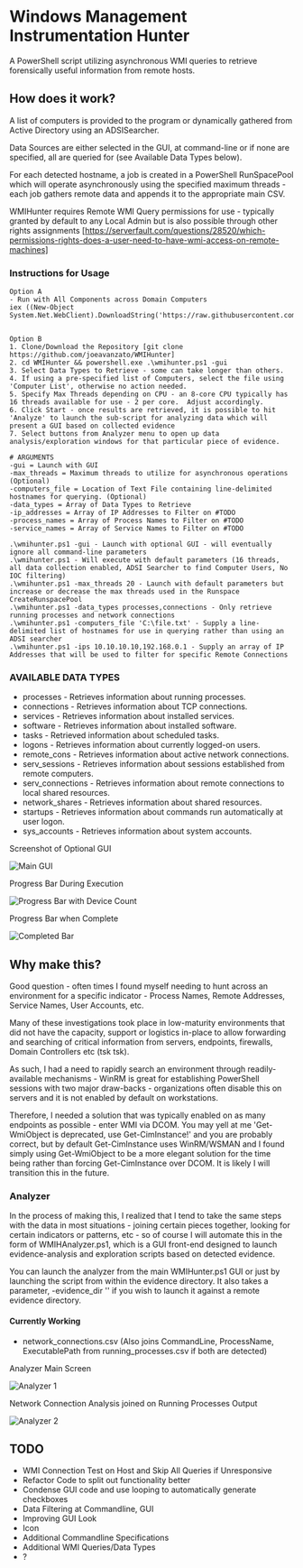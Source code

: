 # Windows Management Instrumentation Hunter

A PowerShell script utilizing asynchronous WMI queries to retrieve forensically useful information from remote hosts.

## How does it work?

A list of computers is provided to the program or dynamically gathered from Active Directory using an ADSISearcher.

Data Sources are either selected in the GUI, at command-line or if none are specified, all are queried for (see Available Data Types below).

For each detected hostname, a job is created in a PowerShell RunSpacePool which will operate asynchronously using the specified maximum threads - each job gathers remote data and appends it to the appropriate main CSV.

WMIHunter requires Remote WMI Query permissions for use - typically granted by default to any Local Admin but is also possible through other rights assignments [https://serverfault.com/questions/28520/which-permissions-rights-does-a-user-need-to-have-wmi-access-on-remote-machines]

### Instructions for Usage

```
Option A
- Run with All Components across Domain Computers
iex ((New-Object System.Net.WebClient).DownloadString('https://raw.githubusercontent.com/joeavanzato/WMIHunter/main/WMIHunter.ps1'))


Option B 
1. Clone/Download the Repository [git clone https://github.com/joeavanzato/WMIHunter]
2. cd WMIHunter && powershell.exe .\wmihunter.ps1 -gui
3. Select Data Types to Retrieve - some can take longer than others.
4. If using a pre-specified list of Computers, select the file using 'Computer List', otherwise no action needed.
5. Specify Max Threads depending on CPU - an 8-core CPU typically has 16 threads available for use - 2 per core.  Adjust accordingly.
6. Click Start - once results are retrieved, it is possible to hit 'Analyze' to launch the sub-script for analyzing data which will present a GUI based on collected evidence
7. Select buttons from Analyzer menu to open up data analysis/exploration windows for that particular piece of evidence.

# ARGUMENTS
-gui = Launch with GUI
-max_threads = Maximum threads to utilize for asynchronous operations (Optional)
-computers_file = Location of Text File containing line-delimited hostnames for querying. (Optional)
-data_types = Array of Data Types to Retrieve
-ip_addresses = Array of IP Addresses to Filter on #TODO
-process_names = Array of Process Names to Filter on #TODO
-service_names = Array of Service Names to Filter on #TODO

.\wmihunter.ps1 -gui - Launch with optional GUI - will eventually ignore all command-line parameters
.\wmihunter.ps1 - Will execute with default parameters (16 threads, all data collection enabled, ADSI Searcher to find Computer Users, No IOC filtering)
.\wmihunter.ps1 -max_threads 20 - Launch with default parameters but increase or decrease the max threads used in the Runspace CreateRunspacePool
.\wmihunter.ps1 -data_types processes,connections - Only retrieve running processes and network connections
.\wmihunter.ps1 -computers_file 'C:\file.txt' - Supply a line-delimited list of hostnames for use in querying rather than using an ADSI searcher
.\wmihunter.ps1 -ips 10.10.10.10,192.168.0.1 - Supply an array of IP Addresses that will be used to filter for specific Remote Connections
```
### AVAILABLE DATA TYPES
* processes - Retrieves information about running processes.
* connections - Retrieves information about TCP connections.
* services - Retrieves information about installed services.
* software - Retrieves information about installed software.
* tasks - Retrieved information about scheduled tasks.
* logons - Retrieves information about currently logged-on users.
* remote_cons - Retrieves information about active network connections.
* serv_sessions - Retrieves information about sessions established from remote computers.
* serv_connections - Retrieves information about remote connections to local shared resources.
* network_shares - Retrieves information about shared resources.
* startups - Retrieves information about commands run automatically at user logon.
* sys_accounts - Retrieves information about system accounts.

Screenshot of Optional GUI

![Main GUI](screens/main.png)

Progress Bar During Execution

![Progress Bar with Device Count](screens/inprog1.png)

Progress Bar when Complete

![Completed Bar](screens/completed.png)


## Why make this?

Good question - often times I found myself needing to hunt across an environment for a specific indicator - Process Names, Remote Addresses, Service Names, User Accounts, etc.

Many of these investigations took place in low-maturity environments that did not have the capacity, support or logistics in-place to allow forwarding and searching of critical information from servers, endpoints, firewalls, Domain Controllers etc (tsk tsk).

As such, I had a need to rapidly search an environment through readily-available mechanisms - WinRM is great for establishing PowerShell sessions with two major draw-backs - organizations often disable this on servers and it is not enabled by default on workstations.

Therefore, I needed a solution that was typically enabled on as many endpoints as possible - enter WMI via DCOM.  You may yell at me 'Get-WmiObject is deprecated, use Get-CimInstance!' and you are probably correct, but by default Get-CimInstance uses WinRM/WSMAN and I found simply using Get-WmiObject to be a more elegant solution for the time being rather than forcing Get-CimInstance over DCOM.  It is likely I will transition this in the future.


### Analyzer
In the process of making this, I realized that I tend to take the same steps with the data in most situations - joining certain pieces together, looking for certain indicators or patterns, etc - so of course I will automate this in the form of WMIHAnalyzer.ps1, which is a GUI front-end designed to launch evidence-analysis and exploration scripts based on detected evidence.

You can launch the analyzer from the main WMIHunter.ps1 GUI or just by launching the script from within the evidence directory.  It also takes a parameter, -evidence_dir '' if you wish to launch it against a remote evidence directory.

#### Currently Working
* network_connections.csv (Also joins CommandLine, ProcessName, ExecutablePath from running_processes.csv if both are detected)

Analyzer Main Screen

![Analyzer 1](screens/analyzer_1.png)

Network Connection Analysis joined on Running Processes Output

![Analyzer 2](screens/analyzer_2.png)


## TODO
* WMI Connection Test on Host and Skip All Queries if Unresponsive
* Refactor Code to split out functionality better
* Condense GUI code and use looping to automatically generate checkboxes
* Data Filtering at Commandline, GUI
* Improving GUI Look
* Icon
* Additional Commandline Specifications
* Additional WMI Queries/Data Types 
* ?
